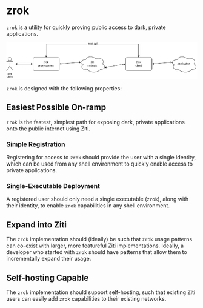 # zrok

`zrok` is a utility for quickly proving public access to dark, private applications. 

![zrok overview](docs/images/zrok_overview.png)

`zrok` is designed with the following properties:

## Easiest Possible On-ramp

`zrok` is the fastest, simplest path for exposing dark, private applications onto the public internet using Ziti.

### Simple Registration

Registering for access to `zrok` should provide the user with a single identity, which can be used from any shell environment to quickly enable access to private applications.

### Single-Executable Deployment

A registered user should only need a single executable (`zrok`), along with their identity, to enable `zrok` capabilities in any shell environment.

## Expand into Ziti

The `zrok` implementation should (ideally) be such that `zrok` usage patterns can co-exist with larger, more featureful Ziti implementations. Ideally, a developer who started with `zrok` should have patterns that allow them to incrementally expand their usage.

## Self-hosting Capable

The `zrok` implementation should support self-hosting, such that existing Ziti users can easily add `zrok` capabilities to their existing networks.